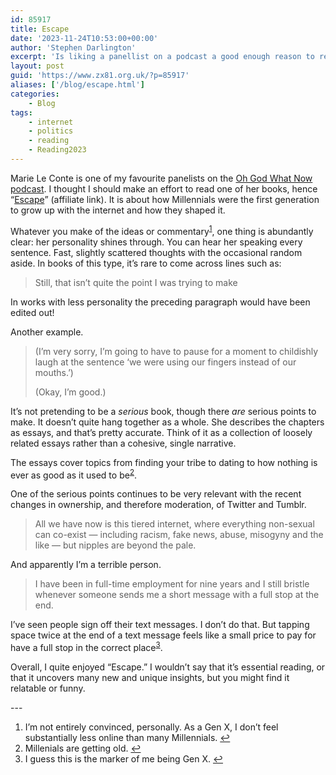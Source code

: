 ```yaml
---
id: 85917
title: Escape
date: '2023-11-24T10:53:00+00:00'
author: 'Stephen Darlington'
excerpt: 'Is liking a panellist on a podcast a good enough reason to read one of their books? I find out.'
layout: post
guid: 'https://www.zx81.org.uk/?p=85917'
aliases: ['/blog/escape.html']
categories:
    - Blog
tags:
    - internet
    - politics
    - reading
    - Reading2023
---
```


<span style="font-size: revert;">Marie Le Conte is one of my favourite panelists on the </span>[Oh God What Now podcast](https://www.podmasters.co.uk/oh-god-what-now)<span style="font-size: revert;">. I thought I should make an effort to read one of her books, hence “</span>[Escape](https://amzn.to/470vUT0)<span style="font-size: revert;">” (affiliate link). It is about how Millennials were the first generation to grow up with the internet and how they shaped it.</span>

Whatever you make of the ideas or commentary<sup>[1](#fn1-22563 "see footnote")</sup>, one thing is abundantly clear: her personality shines through. You can hear her speaking every sentence. Fast, slightly scattered thoughts with the occasional random aside. In books of this type, it’s rare to come across lines such as:

> Still, that isn’t quite the point I was trying to make

In works with less personality the preceding paragraph would have been edited out!

Another example.

> (I’m very sorry, I’m going to have to pause for a moment to childishly laugh at the sentence ‘we were using our fingers instead of our mouths.’)
> 
> (Okay, I’m good.)

It’s not pretending to be a *serious* book, though there *are* serious points to make. It doesn’t quite hang together as a whole. She describes the chapters as essays, and that’s pretty accurate. Think of it as a collection of loosely related essays rather than a cohesive, single narrative.

The essays cover topics from finding your tribe to dating to how nothing is ever as good as it used to be<sup>[2](#fn2-22563 "see footnote")</sup>.

One of the serious points continues to be very relevant with the recent changes in ownership, and therefore moderation, of Twitter and Tumblr.

> All we have now is this tiered internet, where everything non-sexual can co-exist — including racism, fake news, abuse, misogyny and the like — but nipples are beyond the pale.

And apparently I’m a terrible person.

> I have been in full-time employment for nine years and I still bristle whenever someone sends me a short message with a full stop at the end.

I’ve seen people sign off their text messages. I don’t do that. But tapping space twice at the end of a text message feels like a small price to pay for have a full stop in the correct place<sup>[3](#fn3-22563 "see footnote")</sup>.

Overall, I quite enjoyed “Escape.” I wouldn’t say that it’s essential reading, or that it uncovers many new and unique insights, but you might find it relatable or funny.

<div class="footnotes">---

1. I’m not entirely convinced, personally. As a Gen X, I don’t feel substantially less online than many Millennials. [↩︎](#fnr1-22563 "return to article")
2. Millenials are getting old. [↩︎](#fnr2-22563 "return to article")
3. I guess this is the marker of me being Gen X. [↩︎](#fnr3-22563 "return to article")

</div>